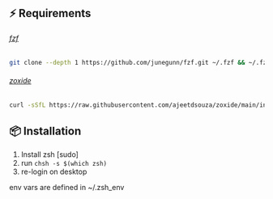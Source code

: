 ## ⚡️ Requirements

###### [fzf](https://github.com/junegunn/fzf?tab=readme-ov-file#installation)

```sh
git clone --depth 1 https://github.com/junegunn/fzf.git ~/.fzf && ~/.fzf/install --no-update-rc --completion --key-bindings
```

###### [zoxide](https://github.com/ajeetdsouza/zoxide?tab=readme-ov-file#installation)

```sh
curl -sSfL https://raw.githubusercontent.com/ajeetdsouza/zoxide/main/install.sh | sh
```

## 📦 Installation

1. Install zsh [sudo]
2. run `chsh -s $(which zsh)`
3. re-login on desktop

env vars are defined in ~/.zsh_env
